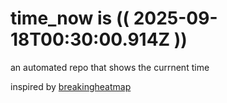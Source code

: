 # time_now is (( 2025-09-18T00:30:00.914Z ))

an automated repo that shows the currnent time

inspired by [breakingheatmap](https://github.com/breakingheatmap/breakingheatmap)